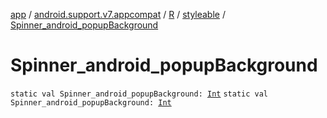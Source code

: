 [app](../../../index.md) / [android.support.v7.appcompat](../../index.md) / [R](../index.md) / [styleable](index.md) / [Spinner_android_popupBackground](.)

# Spinner_android_popupBackground

`static val Spinner_android_popupBackground: `[`Int`](https://kotlinlang.org/api/latest/jvm/stdlib/kotlin/-int/index.html)
`static val Spinner_android_popupBackground: `[`Int`](https://kotlinlang.org/api/latest/jvm/stdlib/kotlin/-int/index.html)